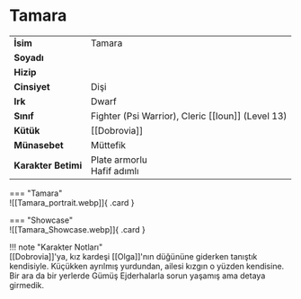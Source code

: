 # Tamara   
  
<div class="grid" markdown>  
  
|  |  |  
|---|---|  
| **İsim** | Tamara |  
| **Soyadı** |  |  
| **Hizip** |  |  
| **Cinsiyet** | Dişi |  
| **Irk** | Dwarf |  
| **Sınıf** | Fighter (Psi Warrior), Cleric [[Ioun]] (Level 13) |  
| **Kütük** | [[Dobrovia]] |  
| **Münasebet** | Müttefik |  
| **Karakter Betimi** | Plate armorlu<br>Hafif adımlı |  
  
  
=== "Tamara"  
	![[Tamara_portrait.webp]]{ .card }  
  
=== "Showcase"  
	![[Tamara_Showcase.webp]]{ .card }  
  
</div>  
  
!!! note "Karakter Notları"  
	[[Dobrovia]]'ya, kız kardeşi [[Olga]]'nın düğününe giderken tanıştık kendisiyle. Küçükken ayrılmış yurdundan, ailesi kızgın o yüzden kendisine. Bir ara da bir yerlerde Gümüş Ejderhalarla sorun yaşamış ama detaya girmedik.  
  